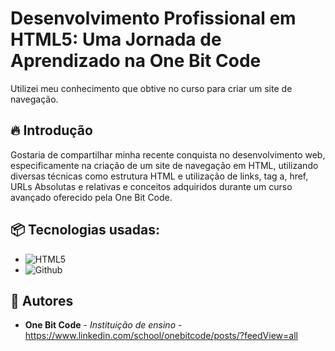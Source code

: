 # Desenvolvimento Profissional em HTML5: Uma Jornada de Aprendizado na One Bit Code

Utilizei meu conhecimento que obtive no curso para criar um site de navegação.

## 🔥 Introdução

Gostaria de compartilhar minha recente conquista no desenvolvimento web, especificamente na criação de um site de navegação em HTML, utilizando diversas técnicas como estrutura HTML e utilização de links, tag a, href, URLs Absolutas e relativas e conceitos adquiridos durante um curso avançado oferecido pela One Bit Code.

## 📦 Tecnologias usadas:

* ![HTML5](https://img.shields.io/badge/HTML5-E34F26?style=for-the-badge&logo=html5&logoColor=white)
* ![Github](https://img.shields.io/badge/GitHub-100000?style=for-the-badge&logo=github&logoColor=white)
  


## 👷 Autores

* **One Bit Code** - *Instituição de ensino* - https://www.linkedin.com/school/onebitcode/posts/?feedView=all
